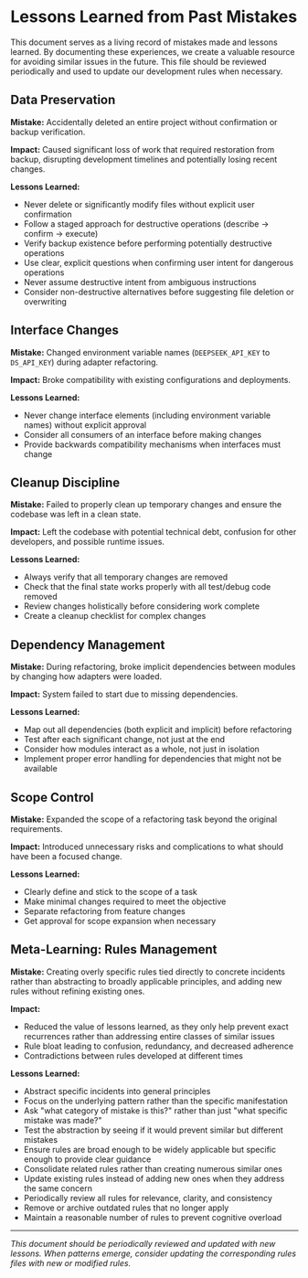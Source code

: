 # Lessons Learned from Past Mistakes

This document serves as a living record of mistakes made and lessons learned. By documenting these experiences, we create a valuable resource for avoiding similar issues in the future. This file should be reviewed periodically and used to update our development rules when necessary.

## Data Preservation

**Mistake:** Accidentally deleted an entire project without confirmation or backup verification.

**Impact:** Caused significant loss of work that required restoration from backup, disrupting development timelines and potentially losing recent changes.

**Lessons Learned:**
- Never delete or significantly modify files without explicit user confirmation
- Follow a staged approach for destructive operations (describe → confirm → execute)
- Verify backup existence before performing potentially destructive operations
- Use clear, explicit questions when confirming user intent for dangerous operations
- Never assume destructive intent from ambiguous instructions
- Consider non-destructive alternatives before suggesting file deletion or overwriting

## Interface Changes

**Mistake:** Changed environment variable names (`DEEPSEEK_API_KEY` to `DS_API_KEY`) during adapter refactoring.

**Impact:** Broke compatibility with existing configurations and deployments.

**Lessons Learned:**
- Never change interface elements (including environment variable names) without explicit approval
- Consider all consumers of an interface before making changes
- Provide backwards compatibility mechanisms when interfaces must change

## Cleanup Discipline

**Mistake:** Failed to properly clean up temporary changes and ensure the codebase was left in a clean state.

**Impact:** Left the codebase with potential technical debt, confusion for other developers, and possible runtime issues.

**Lessons Learned:**
- Always verify that all temporary changes are removed
- Check that the final state works properly with all test/debug code removed
- Review changes holistically before considering work complete
- Create a cleanup checklist for complex changes

## Dependency Management

**Mistake:** During refactoring, broke implicit dependencies between modules by changing how adapters were loaded.

**Impact:** System failed to start due to missing dependencies.

**Lessons Learned:**
- Map out all dependencies (both explicit and implicit) before refactoring
- Test after each significant change, not just at the end
- Consider how modules interact as a whole, not just in isolation
- Implement proper error handling for dependencies that might not be available

## Scope Control

**Mistake:** Expanded the scope of a refactoring task beyond the original requirements.

**Impact:** Introduced unnecessary risks and complications to what should have been a focused change.

**Lessons Learned:**
- Clearly define and stick to the scope of a task
- Make minimal changes required to meet the objective
- Separate refactoring from feature changes
- Get approval for scope expansion when necessary

## Meta-Learning: Rules Management

**Mistake:** Creating overly specific rules tied directly to concrete incidents rather than abstracting to broadly applicable principles, and adding new rules without refining existing ones.

**Impact:** 
- Reduced the value of lessons learned, as they only help prevent exact recurrences rather than addressing entire classes of similar issues
- Rule bloat leading to confusion, redundancy, and decreased adherence
- Contradictions between rules developed at different times

**Lessons Learned:**
- Abstract specific incidents into general principles
- Focus on the underlying pattern rather than the specific manifestation
- Ask "what category of mistake is this?" rather than just "what specific mistake was made?"
- Test the abstraction by seeing if it would prevent similar but different mistakes
- Ensure rules are broad enough to be widely applicable but specific enough to provide clear guidance
- Consolidate related rules rather than creating numerous similar ones
- Update existing rules instead of adding new ones when they address the same concern
- Periodically review all rules for relevance, clarity, and consistency
- Remove or archive outdated rules that no longer apply
- Maintain a reasonable number of rules to prevent cognitive overload

---

*This document should be periodically reviewed and updated with new lessons. When patterns emerge, consider updating the corresponding rules files with new or modified rules.* 